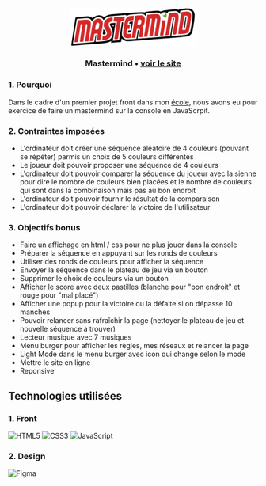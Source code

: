 <p align="center">
  <img width="50%" src="image/mastermind-logo.svg" />
</p>

### <p align="center"> Mastermind • <a href="https://anthony-rgs.github.io/mastermind/" > voir le site </a> </p>


### 1. Pourquoi 
Dans le cadre d'un premier projet front dans mon [école](https://www.hetic.net/), nous avons eu pour exercice de faire un mastermind sur la console en JavaScrpit.

### 2. Contraintes imposées
- L'ordinateur doit créer une séquence aléatoire de 4 couleurs (pouvant se répéter) parmis un choix de 5 couleurs différentes
- Le joueur doit pouvoir proposer une séquence de 4 couleurs
- L'ordinateur doit pouvoir comparer la séquence du joueur avec la sienne pour dire le nombre de couleurs bien placées et le nombre de couleurs qui sont dans la combinaison mais pas au bon endroit
- L'ordinateur doit pouvoir fournir le résultat de la comparaison
- L'ordinateur doit pouvoir déclarer la victoire de l'utilisateur

### 3. Objectifs bonus 
- Faire un affichage en html / css pour ne plus jouer dans la console
- Préparer la séquence en appuyant sur les ronds de couleurs
- Utiliser des ronds de couleurs pour afficher la séquence
- Envoyer la séquence dans le plateau de jeu via un bouton
- Supprimer le choix de couleurs via un bouton
- Afficher le score avec deux pastilles (blanche pour "bon endroit" et rouge pour "mal placé")
- Afficher une popup pour la victoire ou la défaite si on dépasse 10 manches
- Pouvoir relancer sans rafraîchir la page (nettoyer le plateau de jeu et nouvelle séquence à trouver)
- Lecteur musique avec 7 musiques
- Menu burger pour afficher les règles, mes réseaux et relancer la page
- Light Mode dans le menu burger avec icon qui change selon le mode
- Mettre le site en ligne
- Reponsive

## Technologies utilisées

### 1. Front
![HTML5](https://img.shields.io/badge/html5-%23E34F26.svg?style=for-the-badge&logo=html5&logoColor=white)
![CSS3](https://img.shields.io/badge/css3-%231572B6.svg?style=for-the-badge&logo=css3&logoColor=white)
![JavaScript](https://img.shields.io/badge/javascript-%23323330.svg?style=for-the-badge&logo=javascript&logoColor=%23F7DF1E)

### 2. Design
![Figma](https://img.shields.io/badge/figma-%23F24E1E.svg?style=for-the-badge&logo=figma&logoColor=white)
